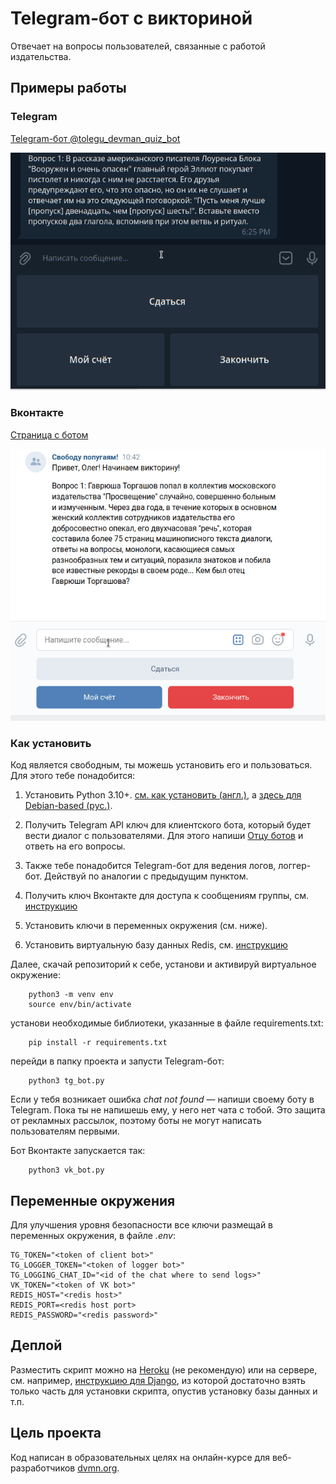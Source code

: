 # Telegram-бот с викториной

Отвечает на вопросы пользователей, связанные с работой издательства.

## Примеры работы

### Telegram
[Telegram-бот @tolegu_devman_quiz_bot](https://t.me/tolegu_devman_quiz_bot)

![Демонстрация работы Telegam бота](tg_bot.gif)

### Вконтакте

[Страница с ботом]()

![Демонстрация работы Telegam бота](vk_bot.gif)

### Как установить

Код является свободным, ты можешь установить его и пользоваться. Для этого тебе понадобится:

1. Установить Python 3.10+. [см. как установить (англ.)](https://realpython.com/installing-python/), а [здесь для Debian-based (рус.)](http://userone.ru/?q=node/41).

2. Получить Telegram API ключ для клиентского бота, который будет вести диалог с пользователями. Для этого напиши [Отцу ботов](https://telegram.me/BotFather) и ответь на его вопросы.

3. Также тебе понадобится Telegram-бот для ведения логов, логгер-бот. Действуй по аналогии с предыдущим пунктом.

4. Получить ключ Вконтакте для доступа к сообщениям группы, см. [инструкцию](https://vk.com/dev/bots_docs?f=1.1.%20%D0%9F%D0%BE%D0%BB%D1%83%D1%87%D0%B5%D0%BD%D0%B8%D0%B5%20%D0%BA%D0%BB%D1%8E%D1%87%D0%B0%20%D0%B4%D0%BE%D1%81%D1%82%D1%83%D0%BF%D0%B0)

5. Установить ключи в переменных окружения (см. ниже).
6. Установить виртуальную базу данных Redis, см. [инструкцию](https://docs.redis.com/latest/rs/references/client_references/client_python/) 

Далее, скачай репозиторий к себе, установи и активируй виртуальное окружение:
```
    python3 -m venv env
    source env/bin/activate
```
установи необходимые библиотеки, указанные в файле requirements.txt:
```
    pip install -r requirements.txt
```
перейди в папку проекта и запусти Telegram-бот:
```
    python3 tg_bot.py
```
Если у тебя возникает ошибка *chat not found* — напиши своему боту в Telegram. Пока ты не напишешь ему, у него нет чата с тобой. Это защита от рекламных рассылок, поэтому боты не могут написать пользователям первыми.

Бот Вконтакте запускается так:
```
    python3 vk_bot.py
```


## Переменные окружения

Для улучшения уровня безопасности все ключи размещай в переменных окружения, в файле *.env*:

```
TG_TOKEN="<token of client bot>"
TG_LOGGER_TOKEN="<token of logger bot>"
TG_LOGGING_CHAT_ID="<id of the chat where to send logs>"
VK_TOKEN="<token of VK bot>"
REDIS_HOST="<redis host>"
REDIS_PORT=<redis host port>
REDIS_PASSWORD="<redis password>"
```



## Деплой

Разместить скрипт можно на [Heroku](https://devcenter.heroku.com/articles/getting-started-with-python) (не рекомендую) или на сервере, см. например, [инструкцию для Django](https://habr.com/ru/post/501414/), из которой достаточно взять только часть для установки скрипта, опустив установку базы данных и т.п.

## Цель проекта

Код написан в образовательных целях на онлайн-курсе для веб-разработчиков [dvmn.org](https://dvmn.org/).

